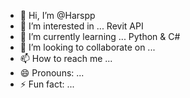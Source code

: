 - 👋 Hi, I’m @Harspp
- 👀 I’m interested in ... Revit API
- 🌱 I’m currently learning ... Python & C#
- 💞️ I’m looking to collaborate on ...
- 📫 How to reach me ...
- 😄 Pronouns: ...
- ⚡ Fun fact: ...

<!---
Harspp/Harspp is a ✨ special ✨ repository because its `README.md` (this file) appears on your GitHub profile.
You can click the Preview link to take a look at your changes.
--->
